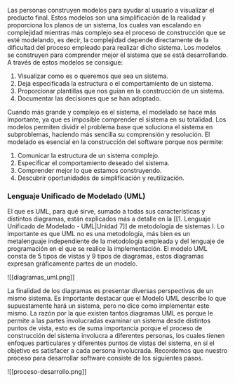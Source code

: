Las personas construyen modelos para ayudar al usuario a visualizar el producto final. Estos modelos son una simplificación de la realidad y proporciona los planos de un sistema, los cuales van escalando en complejidad mientras más complejo sea el proceso de construcción que se esté modelando, es decir, la complejidad depende directamente de la dificultad del proceso empleado para realizar dicho sistema.
Los modelos se construyen para comprender mejor el sistema que se está desarrollando. A través de estos modelos se consigue:

1. Visualizar como es o queremos que sea un sistema. 
2. Deja especificada la estructura o el comportamiento de un sistema. 
3. Proporcionar plantillas que nos guían en la construcción de un sistema. 
4. Documentar las decisiones que se han adoptado.

Cuando más grande y complejo es el sistema, el modelado se hace más importante, ya que es imposible comprender el sistema en su totalidad. Los modelos permiten dividir el problema base que soluciona el sistema en subproblemas, haciendo más sencilla su comprensión y resolución. El modelado es esencial en la construcción del software porque nos permite:

1. Comunicar la estructura de un sistema complejo. 
2. Especificar el comportamiento deseado del sistema. 
3. Comprender mejor lo que estamos construyendo.
4. Descubrir oportunidades de simplificación y reutilización.

### Lenguaje Unificado de Modelado (UML)

El que es UML, para qué sirve, sumado a todas sus características y distintos diagramas, están explicados más a detalle en la [[1. Lenguaje Unificado de Modelado - UML|Unidad 7]] de metodología de sistemas I. Lo importante es que UML no es una metodología, más bien es un metalenguaje independiente de la metodología empleada y del lenguaje de programación en el que se realice la implementación.
El modelo UML consta de 5 tipos de vistas y 9 tipos de diagramas, estos diagramas expresan gráficamente partes de un modelo.

![[diagramas_uml.png]]

La finalidad de los diagramas es presentar diversas perspectivas de un mismo sistema. Es importante destacar que el Modelo UML describe lo que supuestamente hará un sistema, pero no dice como implementar este mismo.
La razón por la que existen tantos diagramas UML es porque le permite a las partes involucradas examinar un sistema desde distintos puntos de vista, esto es de suma importancia porque el proceso de construcción del sistema involucra a diferentes personas, los cuales tienen enfoques particulares y diferentes puntos de vistas del sistema, en sí el objetivo es satisfacer a cada persona involucrada. Recordemos que nuestro proceso para desarrollar software consiste de los siguientes pasos.

![[proceso-desarrollo.png]]
